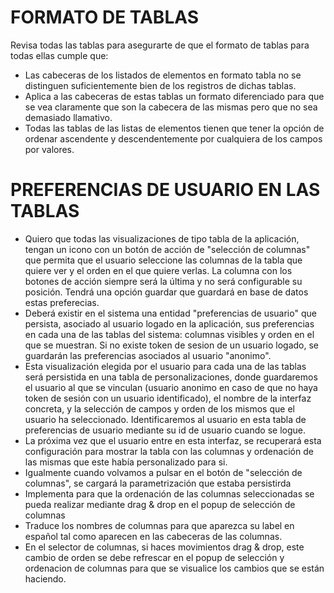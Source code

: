 # FORMATO DE TABLAS

Revisa todas las tablas para asegurarte de que el formato de tablas para todas ellas cumple que:
- Las cabeceras de los listados de elementos en formato tabla no se distinguen suficientemente bien de los registros de dichas tablas. 
- Aplica a las cabeceras de estas tablas un formato diferenciado para que se vea claramente que son la cabecera de las mismas  pero que no sea demasiado llamativo. 
- Todas las tablas de las listas de elementos tienen que tener la opción de ordenar ascendente y descendentemente por cualquiera de los campos por valores.

# PREFERENCIAS DE USUARIO EN LAS TABLAS

- Quiero que todas las visualizaciones de tipo tabla de la aplicación, tengan un icono con un botón de acción de "selección de columnas" que permita que el usuario seleccione las columnas de la tabla que quiere ver y el orden en el que quiere verlas. La columna con los botones de acción siempre será la última y no será configurable su posición. Tendrá una opción guardar que guardará en base de datos estas preferecias.
- Deberá existir en el sistema una entidad "preferencias de usuario" que persista, asociado al usuario logado en la aplicación, sus preferencias en cada una de las tablas del sistema: columnas visibles y orden en el que se muestran. Si no existe token de sesion de un usuario logado, se guardarán las preferencias asociados al usuario "anonimo".
- Esta visualización elegida por el usuario para cada una de las tablas será persistida en una tabla de personalizaciones, donde guardaremos el usuario al que se vinculan (usuario anonimo en caso de que no haya token de sesión con un usuario identificado), el nombre de la interfaz concreta, y la selección de campos y orden de los mismos que el usuario ha seleccionado. Identificaremos al usuario en esta tabla de preferencias de usuario mediante su id de usuario cuando se logue.
- La próxima vez que el usuario entre en esta interfaz, se recuperará esta configuración para mostrar la tabla con las columnas y ordenación de las mismas que este había personalizado para si. 
- Igualmente cuando volvamos a pulsar en el botón de "selección de columnas", se cargará la parametrización que estaba persistirda
- Implementa para que la ordenación de las columnas seleccionadas se pueda realizar mediante drag & drop en el popup de selección de columnas
- Traduce los nombres de columnas para que aparezca su label en español tal como aparecen en las cabeceras de las columnas.
- En el selector de columnas, si haces movimientos drag & drop, este cambio de orden se debe refrescar en el popup de selección y ordenacion de columnas para que se visualice los cambios que se están haciendo.
